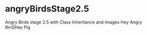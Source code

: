 # angryBirdsStage2.5
Angry Birds stage 2.5 with Class Inheritance and Images
Hey Angry Bird|Hey Pig

